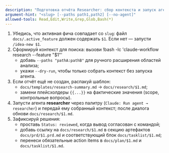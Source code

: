 ```yaml
---
description: "Подготовка отчёта Researcher: сбор контекста и запуск агента."
argument-hint: "<slug> [--paths path1,path2] [--no-agent]"
allowed-tools: Read,Edit,Write,Grep,Glob,Bash(*)
---
```

1) Убедись, что активная фича совпадает со `slug`: файл `docs/.active_feature` должен содержать `$1`. Если нет — запусти `/idea-new $1`.
2) Сформируй контекст для поиска: вызови
!bash -lc 'claude-workflow research --feature "$1"'
   - добавь `--paths "pathA:pathB"` для ручного расширения областей анализа;
   - укажи `--dry-run`, чтобы только собрать контекст без запуска агента.
3) Если отчёт ещё не создан, распакуй шаблон:
   - `docs/templates/research-summary.md` → `docs/research/$1.md`;
   - замени плейсхолдеры `{{...}}` на фактические значения (scope, контрольные вопросы).
4) Запусти агента **researcher** через палитру (`Claude: Run agent → researcher`) и передай ему собранный контекст; после диалога обнови `docs/research/$1.md`.
5) Зафиксируй решения:
   - проставь `Status: reviewed`, когда вывод согласован с командой;
   - добавь ссылку на `docs/research/$1.md` в секцию артефактов `docs/prd/$1.prd.md` и соответствующий блок `docs/tasklist/$1.md`;
   - перенеси обязательные action items в `docs/plan/$1.md` и `docs/tasklist/$1.md`.
